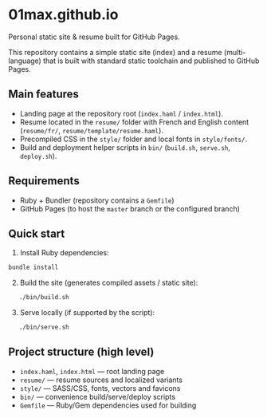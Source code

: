 # 01max.github.io

Personal static site & resume built for GitHub Pages.

This repository contains a simple static site (index) and a resume (multi-language) that is built with standard static toolchain and published to GitHub Pages.

## Main features

- Landing page at the repository root (`index.haml` / `index.html`).
- Resume located in the `resume/` folder with French and English content (`resume/fr/`, `resume/template/resume.haml`).
- Precompiled CSS in the `style/` folder and local fonts in `style/fonts/`.
- Build and deployment helper scripts in `bin/` (`build.sh`, `serve.sh`, `deploy.sh`).

## Requirements

- Ruby + Bundler (repository contains a `Gemfile`)
- GitHub Pages (to host the `master` branch or the configured branch)

## Quick start

1. Install Ruby dependencies:

```sh
bundle install
```

2. Build the site (generates compiled assets / static site):

```sh
   ./bin/build.sh
```

3. Serve locally (if supported by the script):

```sh
   ./bin/serve.sh
```

## Project structure (high level)

- `index.haml`, `index.html` — root landing page
- `resume/` — resume sources and localized variants
- `style/` — SASS/CSS, fonts, vectors and favicons
- `bin/` — convenience build/serve/deploy scripts
- `Gemfile` — Ruby/Gem dependencies used for building
